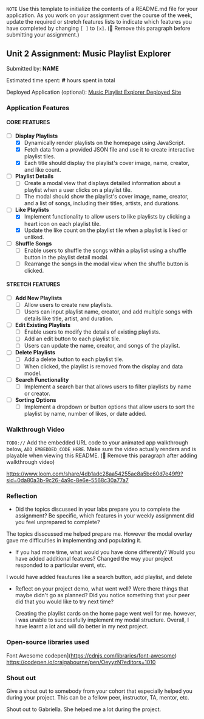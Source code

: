 `NOTE` Use this template to initialize the contents of a README.md file for your application. As you work on your assignment over the course of the week, update the required or stretch features lists to indicate which features you have completed by changing `[ ]` to `[x]`. (🚫 Remove this paragraph before submitting your assignment.)

## Unit 2 Assignment: Music Playlist Explorer

Submitted by: **NAME**

Estimated time spent: **#** hours spent in total

Deployed Application (optional): [Music Playlist Explorer Deployed Site](ADD_LINK_HERE)

### Application Features

#### CORE FEATURES

- [ ] **Display Playlists**
  - [x] Dynamically render playlists on the homepage using JavaScript.
  - [x] Fetch data from a provided JSON file and use it to create interactive playlist tiles.
  - [x] Each title should display the playlist's cover image, name, creator, and like count.

- [ ] **Playlist Details**
  - [ ] Create a modal view that displays detailed information about a playlist when a user clicks on a playlist tile.
  - [ ] The modal should show the playlist's cover image, name, creator, and a list of songs, including their titles, artists, and durations.

- [ ] **Like Playlists**
  - [x] Implement functionality to allow users to like playlists by clicking a heart icon on each playlist tile.
  - [x] Update the like count on the playlist tile when a playlist is liked or unliked.

- [ ] **Shuffle Songs**
  - [ ] Enable users to shuffle the songs within a playlist using a shuffle button in the playlist detail modal.
  - [ ] Rearrange the songs in the modal view when the shuffle button is clicked.

#### STRETCH FEATURES

- [ ] **Add New Playlists**
  - [ ] Allow users to create new playlists.
  - [ ] Users can input playlist name, creator, and add multiple songs with details like title, artist, and duration.

- [ ] **Edit Existing Playlists**
  - [ ] Enable users to modify the details of existing playlists.
  - [ ] Add an edit button to each playlist tile.
  - [ ] Users can update the name, creator, and songs of the playlist.

- [ ] **Delete Playlists**
  - [ ] Add a delete button to each playlist tile.
  - [ ] When clicked, the playlist is removed from the display and data model.

- [ ] **Search Functionality**
  - [ ] Implement a search bar that allows users to filter playlists by name or creator.

- [ ] **Sorting Options**
  - [ ] Implement a dropdown or button options that allow users to sort the playlist by name, number of likes, or date added.

### Walkthrough Video

`TODO://` Add the embedded URL code to your animated app walkthrough below, `ADD_EMBEDDED_CODE_HERE`. Make sure the video actually renders and is playable when viewing this README. (🚫 Remove this paragraph after adding walkthrough video)

https://www.loom.com/share/4db1adc28aa54255ac8a5bc60d7e49f9?sid=0da80a3b-9c26-4a9c-8e6e-5568c30a77a7

### Reflection

* Did the topics discussed in your labs prepare you to complete the assignment? Be specific, which features in your weekly assignment did you feel unprepared to complete?

The topics disscussed me helped prepare me. However the modal overlay gave me difficulties in implementing and populating it.

* If you had more time, what would you have done differently? Would you have added additional features? Changed the way your project responded to a particular event, etc.
  
I would have added feautures like a search button, add playlist, and delete 

* Reflect on your project demo, what went well? Were there things that maybe didn't go as planned? Did you notice something that your peer did that you would like to try next time?

  Creating the playlist cards on the home page went well for me. however, i was unable to successfully implement my modal structure. Overall, I have learnt a lot and will do better in my next project.

### Open-source libraries used
Font Awesome
codepen](https://cdnjs.com/libraries/font-awesome)
https://codepen.io/craigabourne/pen/OeyyzN?editors=1010

### Shout out

Give a shout out to somebody from your cohort that especially helped you during your project. This can be a fellow peer, instructor, TA, mentor, etc.

Shout out to Gabriella. She helped me a lot during the project.
